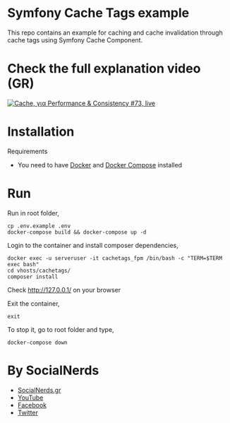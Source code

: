 # Symfony Cache Tags example

This repo contains an example for caching and cache invalidation through cache tags 
using Symfony Cache Component.

# Check the full explanation video (GR)
[![Cache, για Performance & Consistency #73, live](https://img.youtube.com/vi/1z-Pjc8HJZg/0.jpg)](https://youtu.be/1z-Pjc8HJZg)

# Installation
Requirements
- You need to have [Docker](https://docs.docker.com/engine/installation/) and [Docker Compose](https://docs.docker.com/compose/install/) installed

# Run

Run in root folder,
~~~
cp .env.example .env
docker-compose build && docker-compose up -d
~~~~

Login to the container and install composer dependencies,
~~~
docker exec -u serveruser -it cachetags_fpm /bin/bash -c "TERM=$TERM exec bash"
cd vhosts/cachetags/
composer install
~~~~

Check http://127.0.0.1/ on your browser

Exit the container,
~~~
exit
~~~~

To stop it, go to root folder and type,
~~~~
docker-compose down
~~~~

# By SocialNerds
* [SocialNerds.gr](https://www.socialnerds.gr/)
* [YouTube](https://www.youtube.com/SocialNerdsGR)
* [Facebook](https://www.facebook.com/SocialNerdsGR)
* [Twitter](https://twitter.com/socialnerdsgr)
